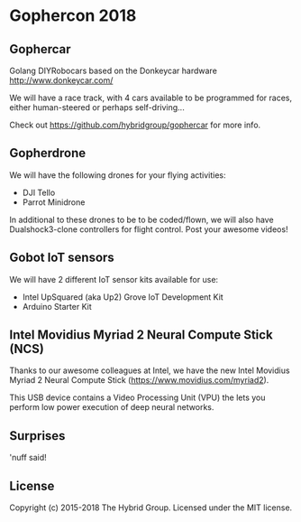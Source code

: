 # Gophercon 2018

## Gophercar

Golang DIYRobocars based on the Donkeycar hardware http://www.donkeycar.com/

We will have a race track, with 4 cars available to be programmed for races, either human-steered or perhaps self-driving...

Check out https://github.com/hybridgroup/gophercar for more info.

## Gopherdrone

We will have the following drones for your flying activities:

- DJI Tello
- Parrot Minidrone

In additional to these drones to be to be coded/flown, we will also have Dualshock3-clone controllers for flight control. Post your awesome videos!

## Gobot IoT sensors

We will have 2 different IoT sensor kits available for use:

- Intel UpSquared (aka Up2) Grove IoT Development Kit
- Arduino Starter Kit

## Intel Movidius Myriad 2 Neural Compute Stick (NCS)

Thanks to our awesome colleagues at Intel, we have the new Intel Movidius Myriad 2 Neural Compute Stick (https://www.movidius.com/myriad2). 

This USB device contains a Video Processing Unit (VPU) the lets you perform low power execution of deep neural networks.

## Surprises

'nuff said!

## License

Copyright (c) 2015-2018 The Hybrid Group. Licensed under the MIT license.
